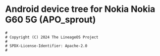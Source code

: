 # Android device tree for Nokia Nokia G60 5G (APO_sprout)

```
#
# Copyright (C) 2024 The LineageOS Project
#
# SPDX-License-Identifier: Apache-2.0
#
```
